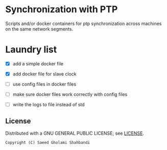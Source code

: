 # Synchronization with PTP

Scripts and/or docker containers for ptp synchronization across machines on the same network segments.

# Laundry list
* [x] add a simple docker file
* [x] add docker file for slave clock
* [ ] use config files in docker files
* [ ] make sure docker files work correctly with config files
* [ ] write the logs to file instead of std


## License
Distributed with a GNU GENERAL PUBLIC LICENSE; see [LICENSE](https://github.com/saeedghsh/ChaoticSystems/blob/master/LICENSE).
```
Copyright (C) Saeed Gholami Shahbandi
```
